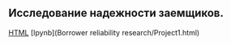 ## Исследование надежности заемщиков. ##

[HTML](///home/aigul/Загрузки/67f13a7e-98ca-41e6-bde1-9fbd7fe6744a.html) [Ipynb](Borrower reliability research/Project1.html)
